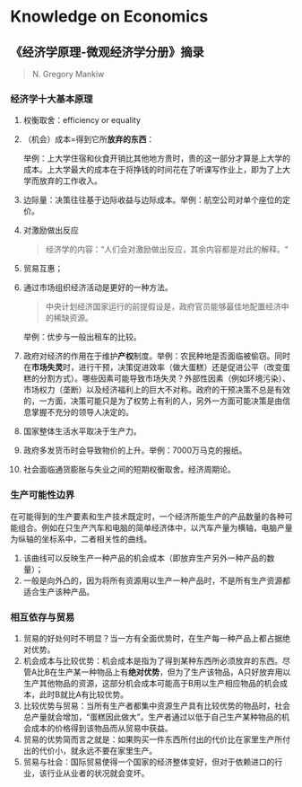 # Knowledge on Economics

## 《经济学原理-微观经济学分册》摘录

> N. Gregory Mankiw

### 经济学十大基本原理

1. 权衡取舍：efficiency or equality

2. （机会）成本=得到它所**放弃的东西**：

   举例：上大学住宿和伙食开销比其他地方贵时，贵的这一部分才算是上大学的成本。上大学最大的成本在于将挣钱的时间花在了听课写作业上，即为了上大学而放弃的工作收入。

3. 边际量：决策往往基于边际收益与边际成本。举例：航空公司对单个座位的定价。

4. 对激励做出反应

   > 经济学的内容：“人们会对激励做出反应，其余内容都是对此的解释。“

5. 贸易互惠；

6. 通过市场组织经济活动是更好的一种方法。

   > 中央计划经济国家运行的前提假设是，政府官员能够最佳地配置经济中的稀缺资源。

   举例：优步与一般出租车的比较。

7. 政府对经济的作用在于维护**产权**制度。举例：农民种地是否面临被偷窃。同时在**市场失灵**时，进行干预，决策促进效率（做大蛋糕）还是促进公平（改变蛋糕的分割方式）。哪些因素可能导致市场失灵？外部性因素（例如环境污染）、市场权力（垄断）以及经济福利上的巨大不对称。政府的干预决策不总是有效的，一方面，决策可能只是为了权势上有利的人，另外一方面可能决策是由信息掌握不充分的领导人决定的。

8. 国家整体生活水平取决于生产力。

9. 政府多发货币时会导致物价的上升。举例：7000万马克的报纸。

10. 社会面临通货膨胀与失业之间的短期权衡取舍。经济周期论。

### 生产可能性边界

在可能得到的生产要素和生产技术既定时，一个经济所能生产的产品数量的各种可能组合。例如在只生产汽车和电脑的简单经济体中，以汽车产量为横轴，电脑产量为纵轴的坐标系中，二者相关性的曲线。

1. 该曲线可以反映生产一种产品的机会成本（即放弃生产另外一种产品的数量）；
2. 一般是向外凸的，因为将所有资源用以生产一种产品时，不是所有生产资源都适合生产该种产品。

### 相互依存与贸易

1. 贸易的好处何时不明显？当一方有全面优势时，在生产每一种产品上都占据绝对优势。
2. 机会成本与比较优势：机会成本是指为了得到某种东西所必须放弃的东西。尽管A比B在生产某一种物品上有**绝对优势**，但为了生产该物品，A只好放弃用以生产其他物品的资源，这部分机会成本可能高于B用以生产相应物品的机会成本，此时B就比A有比较优势。
3. 比较优势与贸易：当所有生产者都集中资源生产具有比较优势的物品时，社会总产量就会增加，“蛋糕因此做大”。生产者通过以低于自己生产某种物品的机会成本的价格得到该物品而从贸易中获益。
4. 贸易的优势简而言之就是：如果购买一件东西所付出的代价比在家里生产所付出的代价小，就永远不要在家里生产。
5. 贸易与社会：国际贸易使得一个国家的经济整体变好，但对于依赖进口的行业，该行业从业者的状况就会变坏。